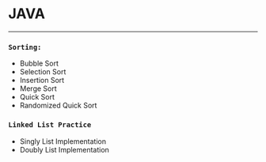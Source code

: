 # JAVA
***
### `Sorting:`
* Bubble Sort
* Selection Sort
* Insertion Sort
* Merge Sort
* Quick Sort
* Randomized Quick Sort

### `Linked List Practice`
* Singly List Implementation
* Doubly List Implementation
